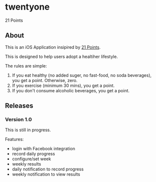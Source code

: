 # twentyone
21 Points

## About

This is an iOS Application insipired by [21 Points](http://www.21-points.com/#/).

This is designed to help users adopt a healtiher lifestyle.

The rules are simple:
1. If you eat healthy (no added suger, no fast-food, no soda beverages), you get a point. Otherwise, zero.
2. If you exercise (minimum 30 mins), you get a point.
3. If you don't consume alcoholic beverages, you get a point.


## Releases

### Version 1.0

This is still in progress.

Features:
* login with Facebook integration
* record daily progress
* configure/set week
* weekly results
* daily notification to record progress
* weekly notification to view results
